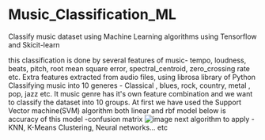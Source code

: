# Music_Classification_ML
Classify music dataset using Machine Learning algorithms using Tensorflow and Skicit-learn

this classification is done by several features of music- tempo, loudness, beats, pitch, root mean square error, spectral_centroid, zero_crossing rate etc.
Extra features extracted from audio files, using librosa library of Python 
Classifying music into 10 generes - Classical , blues, rock, country, metal , pop, jazz etc. It music genre has it's own feature combination and we  want to classify the dataset into 10 groups. At first we have used the Support Vector machine(SVM) algorithm both linear and rbf model
below is accuracy of this model -confusion matrix
![image](https://github.com/user-attachments/assets/562755c1-d755-471f-aef3-b078226e4608)
next algorithm to apply -KNN, K-Means Clustering, Neural networks... etc
